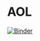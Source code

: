 # AOL
[![Binder](https://mybinder.org/badge.svg)](https://mybinder.org/v2/gh/Holminer/AOL/master?filepath=AOL1_3_example.ipynb)

